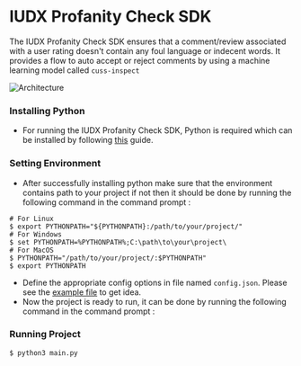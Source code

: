 # IUDX Profanity Check SDK

The IUDX Profanity Check SDK ensures that a comment/review associated with a user rating doesn't contain any foul language or indecent words.
It provides a flow to auto accept or reject comments by using a machine learning model called `cuss-inspect`

![Architecture](../../../docs/sdk-architecture.png)

### Installing Python
* For running the IUDX Profanity Check SDK, Python is required which can be installed by following [this](https://cloud.google.com/python/docs/setup#installing_python) guide.

### Setting Environment
* After successfully installing python make sure that the environment contains path to your project if not then it should be done by running the following command in the command prompt :
 ```commandline
# For Linux
$ export PYTHONPATH="${PYTHONPATH}:/path/to/your/project/"
# For Windows
$ set PYTHONPATH=%PYTHONPATH%;C:\path\to\your\project\
# For MacOS
$ PYTHONPATH="/path/to/your/project/:$PYTHONPATH"
$ export PYTHONPATH
```
* Define the appropriate config options in file named ``config.json``. Please see the 
  [example file](example-config.json) to get idea.
* Now the project is ready to run, it can be done by running the following command in the command prompt :

### Running Project
```commandline
$ python3 main.py
